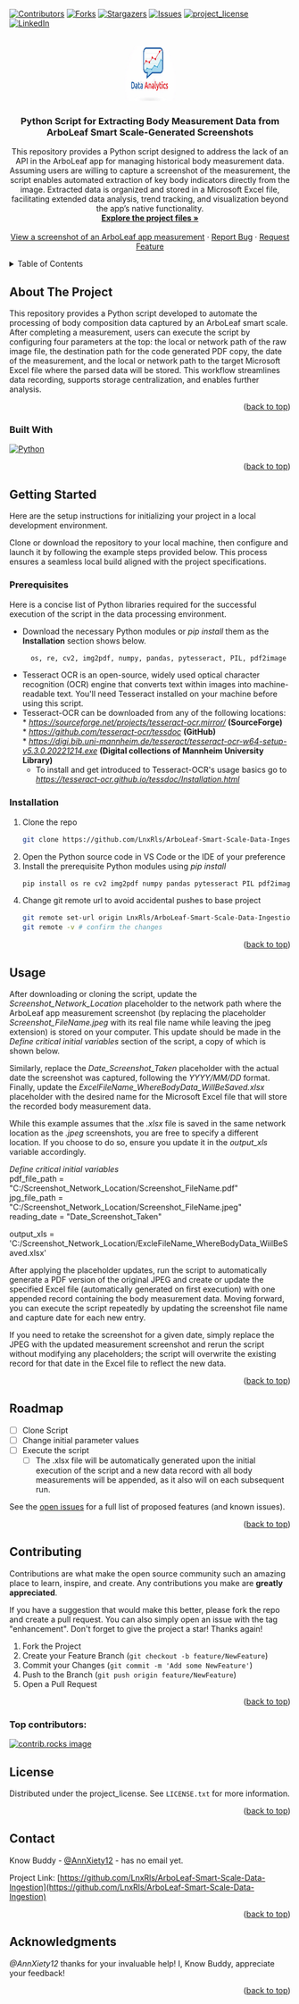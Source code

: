 <!-- Improved compatibility of back to top link: See: https://github.com/othneildrew/Best-README-Template/pull/73 -->
<a id="readme-top"></a>
<!--
*** Thanks for checking out the Best-README-Template. If you have a suggestion
*** that would make this better, please fork the repo and create a pull request
*** or simply open an issue with the tag "enhancement".
*** Don't forget to give the project a star!
*** Thanks again! Now go create something AMAZING! :D
-->



<!-- PROJECT SHIELDS -->
<!--
*** I'm using markdown "reference style" links for readability.
*** Reference links are enclosed in brackets [ ] instead of parentheses ( ).
*** See the bottom of this document for the declaration of the reference variables
*** for contributors-url, forks-url, etc. This is an optional, concise syntax you may use.
*** https://www.markdownguide.org/basic-syntax/#reference-style-links
-->
[![Contributors][contributors-shield]][contributors-url]
[![Forks][forks-shield]][forks-url]
[![Stargazers][stars-shield]][stars-url]
[![Issues][issues-shield]][issues-url]
[![project_license][license-shield]][license-url]
[![LinkedIn][linkedin-shield]][linkedin-url]



<!-- PROJECT LOGO -->
<br />
<div align="center">
  <a href="https://github.com/LnxRls/ArboLeaf-Smart-Scale-Data-Ingestion">
    <img src="images/logo.png" alt="Logo" width="100" height="100">
  </a>

<h3 align="center">Python Script for Extracting Body Measurement Data from ArboLeaf Smart Scale-Generated Screenshots</h3>

  <p align="center">
    This repository provides a Python script designed to address the lack of an API in the ArboLeaf app for managing historical body measurement data. Assuming users are willing to capture a screenshot of the measurement, the script enables automated extraction of key body indicators directly from the image. Extracted data is organized and stored in a Microsoft Excel file, facilitating extended data analysis, trend tracking, and visualization beyond the app’s native functionality. 
    <br />
    <a href="https://github.com/LnxRls/ArboLeaf-Smart-Scale-Data-Ingestion"><strong>Explore the project files »</strong></a>
    <br />
    <br />
    <a href="https://github.com/LnxRls/ArboLeaf-Smart-Scale-Data-Ingestion/blob/main/images/2025_04_14.jpeg">View a screenshot of an ArboLeaf app measurement</a>
    &middot;
    <a href="https://github.com/LnxRls/ArboLeaf-Smart-Scale-Data-Ingestion/issues/new?labels=bug&template=bug-report---.md">Report Bug</a>
    &middot;
    <a href="https://github.com/LnxRls/ArboLeaf-Smart-Scale-Data-Ingestion/issues/new?labels=enhancement&template=feature-request---.md">Request Feature</a>
  </p>
</div>



<!-- TABLE OF CONTENTS -->
<details>
  <summary>Table of Contents</summary>
  <ol>
    <li>
      <a href="#about-the-project">About The Project</a>
      <ul>
        <li><a href="#built-with">Built With</a></li>
      </ul>
    </li>
    <li>
      <a href="#getting-started">Getting Started</a>
      <ul>
        <li><a href="#prerequisites">Prerequisites</a></li>
        <li><a href="#installation">Installation</a></li>
      </ul>
    </li>
    <li><a href="#usage">Usage</a></li>
    <li><a href="#roadmap">Roadmap</a></li>
    <li><a href="#contributing">Contributing</a></li>
    <li><a href="#license">License</a></li>
    <li><a href="#contact">Contact</a></li>
    <li><a href="#acknowledgments">Acknowledgments</a></li>
  </ol>
</details>



<!-- ABOUT THE PROJECT -->
## About The Project

<? [![Product Name Screen Shot][product-screenshot]] (https://example.com)_?>

This repository provides a Python script developed to automate the processing of body composition data captured by an ArboLeaf smart scale. After completing a measurement, users can execute the script by configuring four parameters at the top: the local or network path of the raw image file, the destination path for the code generated PDF copy, the date of the measurement, and the local or network path to the target Microsoft Excel file where the parsed data will be stored. This workflow streamlines data recording, supports storage centralization, and enables further analysis.

[//]: # (Here's a blank template to get started. To avoid retyping too much info, do a search and replace with your text editor for the following: `LnxRls`, `ArboLeaf-Smart-Scale-Data-Ingestion`, `twitter_handle`, `linkedin_username`, `email_client`, `email`, `Python Script for Extracting Body Measurement Data from Scale-Generated Screenshots`, `Python Script for Extracting Body Measurement Data from Scale-Generated Screenshots`, `project_license`)

<p align="right">(<a href="#readme-top">back to top</a>)</p>



### Built With

[//]: # ([![Next][Next.js]][Next-url])
[//]: # ([![React][React.js]][React-url])
[//]: # ([![Vue][Vue.js]][Vue-url])
[//]: # ([![Angular][Angular.io]][Angular-url])
[//]: # ([![Svelte][Svelte.dev]][Svelte-url])
[//]: # ([![Laravel][Laravel.com]][Laravel-url])
[//]: # ([![Bootstrap][Bootstrap.com]][Bootstrap-url])
[![Python][python.org]][Python-url]

<p align="right">(<a href="#readme-top">back to top</a>)</p>



<!-- GETTING STARTED -->
## Getting Started

Here are the setup instructions for initializing your project in a local development environment.

Clone or download the repository to your local machine, then configure and launch it by following the example steps provided below. This process ensures a seamless local build aligned with the project specifications.

### Prerequisites

Here is a concise list of Python libraries required for the successful execution of the script in the data processing environment.
* Download the necessary Python modules or *pip install* them as the **Installation** section shows below. 
  ```sh
    os, re, cv2, img2pdf, numpy, pandas, pytesseract, PIL, pdf2image 
	```
* Tesseract OCR is an open-source, widely used optical character recognition (OCR) engine that converts text within images into machine-readable text. You'll need Tesseract installed on your machine before using this script.  
* 	Tesseract-OCR can be downloaded from any of the following locations:  
		* _https://sourceforge.net/projects/tesseract-ocr.mirror/_    **(SourceForge)**  
 		* _https://github.com/tesseract-ocr/tessdoc_                  **(GitHub)**  
  		* _https://digi.bib.uni-mannheim.de/tesseract/tesseract-ocr-w64-setup-v5.3.0.20221214.exe_    **(Digital collections of Mannheim University Library)**  
	* To install and get introduced to Tesseract-OCR's usage basics go to _https://tesseract-ocr.github.io/tessdoc/Installation.html_ 	   

  
### Installation

1. Clone the repo 
   ```sh
   git clone https://github.com/LnxRls/ArboLeaf-Smart-Scale-Data-Ingestion.git
   ```
2. Open the Python source code in VS Code or the IDE of your preference
3. Install the prerequisite Python modules using _pip install_ 
   ```sh
   pip install os re cv2 img2pdf numpy pandas pytesseract PIL pdf2image 
   ```
4. Change git remote url to avoid accidental pushes to base project
   ```sh
   git remote set-url origin LnxRls/ArboLeaf-Smart-Scale-Data-Ingestion
   git remote -v # confirm the changes
   ```

<p align="right">(<a href="#readme-top">back to top</a>)</p>



<!-- USAGE EXAMPLES -->
## Usage

After downloading or cloning the script, update the _Screenshot\_Network\_Location_ placeholder to the network path where the ArboLeaf app measurement screenshot (by replacing the placeholder _Screenshot\_FileName.jpeg_ with its real file name while leaving the jpeg extension) is stored on your computer. This update should be made in the _Define critical initial variables_ section of the script, a copy of which is shown below.

Similarly, replace the _Date\_Screenshot\_Taken_ placeholder with the actual date the screenshot was captured, following the _YYYY/MM/DD_ format. Finally, update the _ExcelFileName\_WhereBodyData\_WillBeSaved.xlsx_ placeholder with the desired name for the Microsoft Excel file that will store the recorded body measurement data.

While this example assumes that the _.xlsx_ file is saved in the same network location as the _.jpeg_ screenshots, you are free to specify a different location. If you choose to do so, ensure you update it in the _output\_xls_ variable accordingly.

*Define critical initial variables*  
pdf_file_path = "C:/Screenshot_Network_Location/Screenshot_FileName.pdf"  
jpg_file_path = "C:/Screenshot_Network_Location/Screenshot_FileName.jpeg"  
reading_date = "Date_Screenshot_Taken"  
  
output_xls = 'C:/Screenshot_Network_Location/ExcleFileName_WhereBodyData_WiilBeSaved.xlsx'  

After applying the placeholder updates, run the script to automatically generate a PDF version of the original JPEG and create or update the specified Excel file (automatically generated on first execution) with one appended record containing the body measurement data. Moving forward, you can execute the script repeatedly by updating the screenshot file name and capture date for each new entry.

If you need to retake the screenshot for a given date, simply replace the JPEG with the updated measurement screenshot and rerun the script without modifying any placeholders; the script will overwrite the existing record for that date in the Excel file to reflect the new data.   

<p align="right">(<a href="#readme-top">back to top</a>)</p>



<!-- ROADMAP -->
## Roadmap

- [ ] Clone Script
- [ ] Change initial parameter values
- [ ] Execute the script 
    - [ ] The .xlsx file will be automatically generated upon the initial execution of the script and a new data record with all body measurements will be appended, as it also will on each subsequent run.

See the [open issues](https://github.com/LnxRls/ArboLeaf-Smart-Scale-Data-Ingestion/issues) for a full list of proposed features (and known issues).

<p align="right">(<a href="#readme-top">back to top</a>)</p>



<!-- CONTRIBUTING -->
## Contributing

Contributions are what make the open source community such an amazing place to learn, inspire, and create. Any contributions you make are **greatly appreciated**.

If you have a suggestion that would make this better, please fork the repo and create a pull request. You can also simply open an issue with the tag "enhancement".
Don't forget to give the project a star! Thanks again!

1. Fork the Project
2. Create your Feature Branch (`git checkout -b feature/NewFeature`)
3. Commit your Changes (`git commit -m 'Add some NewFeature'`)
4. Push to the Branch (`git push origin feature/NewFeature`)
5. Open a Pull Request

<p align="right">(<a href="#readme-top">back to top</a>)</p>

### Top contributors:

<a href="https://github.com/LnxRls/ArboLeaf-Smart-Scale-Data-Ingestion/graphs/contributors">
  <img src="https://contrib.rocks/image?repo=LnxRls/ArboLeaf-Smart-Scale-Data-Ingestion" alt="contrib.rocks image" />
</a>



<!-- LICENSE -->
## License

Distributed under the project_license. See `LICENSE.txt` for more information.

<p align="right">(<a href="#readme-top">back to top</a>)</p>



<!-- CONTACT -->
## Contact

Know Buddy - [@AnnXiety12](https://x.com/AnnXiety12) - has no email yet.

Project Link: [https://github.com/LnxRls/ArboLeaf-Smart-Scale-Data-Ingestion](https://github.com/LnxRls/ArboLeaf-Smart-Scale-Data-Ingestion)

<p align="right">(<a href="#readme-top">back to top</a>)</p>



<!-- ACKNOWLEDGMENTS -->
## Acknowledgments

*@AnnXiety12* thanks for your invaluable help! I, Know Buddy, appreciate your feedback!

<p align="right">(<a href="#readme-top">back to top</a>)</p>



<!-- MARKDOWN LINKS & IMAGES -->
<!-- https://www.markdownguide.org/basic-syntax/#reference-style-links -->
[contributors-shield]: https://img.shields.io/github/contributors/LnxRls/ArboLeaf-Smart-Scale-Data-Ingestion.svg?style=for-the-badge
[contributors-url]: https://github.com/LnxRls/ArboLeaf-Smart-Scale-Data-Ingestion/graphs/contributors
[forks-shield]: https://img.shields.io/github/forks/LnxRls/ArboLeaf-Smart-Scale-Data-Ingestion.svg?style=for-the-badge
[forks-url]: https://github.com/LnxRls/ArboLeaf-Smart-Scale-Data-Ingestion/network/members
[stars-shield]: https://img.shields.io/github/stars/LnxRls/ArboLeaf-Smart-Scale-Data-Ingestion.svg?style=for-the-badge
[stars-url]: https://github.com/LnxRls/ArboLeaf-Smart-Scale-Data-Ingestion/stargazers
[issues-shield]: https://img.shields.io/github/issues/LnxRls/ArboLeaf-Smart-Scale-Data-Ingestion.svg?style=for-the-badge
[issues-url]: https://github.com/LnxRls/ArboLeaf-Smart-Scale-Data-Ingestion/issues
[license-shield]: https://img.shields.io/github/license/LnxRls/ArboLeaf-Smart-Scale-Data-Ingestion.svg?style=for-the-badge
[license-url]: https://github.com/LnxRls/ArboLeaf-Smart-Scale-Data-Ingestion/blob/master/LICENSE.txt
[linkedin-shield]: https://img.shields.io/badge/-LinkedIn-black.svg?style=for-the-badge&logo=linkedin&colorB=555
[linkedin-url]: https://linkedin.com/in/linkedin_username
[product-screenshot]: images/screenshot.png
[Next.js]: https://img.shields.io/badge/next.js-000000?style=for-the-badge&logo=nextdotjs&logoColor=white
[Next-url]: https://nextjs.org/
[React.js]: https://img.shields.io/badge/React-20232A?style=for-the-badge&logo=react&logoColor=61DAFB
[React-url]: https://reactjs.org/
[Vue.js]: https://img.shields.io/badge/Vue.js-35495E?style=for-the-badge&logo=vuedotjs&logoColor=4FC08D
[Vue-url]: https://vuejs.org/
[Angular.io]: https://img.shields.io/badge/Angular-DD0031?style=for-the-badge&logo=angular&logoColor=white
[Angular-url]: https://angular.io/
[Svelte.dev]: https://img.shields.io/badge/Svelte-4A4A55?style=for-the-badge&logo=svelte&logoColor=FF3E00
[Svelte-url]: https://svelte.dev/
[Laravel.com]: https://img.shields.io/badge/Laravel-FF2D20?style=for-the-badge&logo=laravel&logoColor=white
[Laravel-url]: https://laravel.com
[Bootstrap.com]: https://img.shields.io/badge/Bootstrap-563D7C?style=for-the-badge&logo=bootstrap&logoColor=white
[Bootstrap-url]: https://getbootstrap.com
[JQuery.com]: https://img.shields.io/badge/jQuery-0769AD?style=for-the-badge&logo=jquery&logoColor=white
[JQuery-url]: https://jquery.com 
[python.org]: https://www.python.org/static/community_logos/python-logo.png
[Python-url]: https://python.org 
